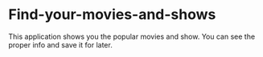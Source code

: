 # Find-your-movies-and-shows
This application shows you the popular movies and show. You can see the proper info and save it for later. 
